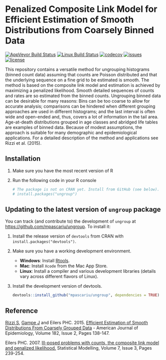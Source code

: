# Penalized Composite Link Model for Efficient Estimation of Smooth Distributions from Coarsely Binned Data
[![AppVeyor Build Status](https://ci.appveyor.com/api/projects/status/github/mpascariu/ungroup?branch=master&svg=true)](https://ci.appveyor.com/project/mpascariu/ungroup)
[![Linux Build Status](https://travis-ci.org/mpascariu/ungroup.svg?branch=master)](https://travis-ci.org/mpascariu/ungroup)
[![codecov](https://codecov.io/github/mpascariu/ungroup/branch/master/graphs/badge.svg)](https://codecov.io/github/mpascariu/ungroup)
[![issues](https://img.shields.io/github/issues-raw/mpascariu/ungroup.svg)](https://github.com/mpascariu/ungroup/issues)
[![license](https://img.shields.io/badge/License-GPL%20v3-blue.svg)](https://github.com/mpascariu/ungroup/blob/master/LICENSE)

This repository contains a versatile method for ungrouping histograms (binned count data) assuming that counts are Poisson distributed and that the underlying sequence on a fine grid to be estimated is smooth. The method is based on the composite link model and estimation is achieved by maximizing a penalized likelihood. Smooth detailed sequences of counts and rates are so estimated from the binned counts. Ungrouping binned data can be desirable for many reasons: Bins can be too coarse to allow for accurate analysis; comparisons can be hindered when different grouping approaches are used in different histograms; and the last interval is often wide and open-ended and, thus, covers a lot of information in the tail area. Age-at-death distributions grouped in age classes and abridged life tables are examples of binned data. Because of modest assumptions, the approach is suitable for many demographic and epidemiological applications. For a detailed description of the method and applications see Rizzi et al. (2015).

## Installation

1. Make sure you have the most recent version of R
2. Run the following code in your R console 

   ```R
   # The package is not on CRAN yet. Install from GitHub (see below). 
   # install.packages("ungroup")
   ```

## Updating to the latest version of `ungroup` package

You can track (and contribute to) the development of `ungroup` at https://github.com/mpascariu/ungroup. To install it:

1. Install the release version of `devtools` from CRAN with `install.packages("devtools")`.

2. Make sure you have a working development environment.
    * **Windows**: Install [Rtools](https://cran.r-project.org/bin/windows/Rtools/).
    * **Mac**: Install `Xcode` from the Mac App Store.
    * **Linux**: Install a compiler and various development libraries (details vary across different flavors of Linux).

3. Install the development version of devtools.

   ```R
   devtools::install_github("mpascariu/ungroup", dependencies = TRUE)
   ```

## Reference
[Rizzi S](http://findresearcher.sdu.dk:8080/portal/en/person/srizzi), [Gampe J](http://www.demogr.mpg.de/en/institute/staff_directory_1899/jutta_gampe_655.htm) and Eilers PHC. 2015. [Efficient Estimation of Smooth Distributions From Coarsely Grouped Data](https://doi.org/10.1093/aje/kwv020) - American Journal of Epidemiology, Volume 182, Issue 2, Pages 138-147.

Eilers PHC. 2007. [Ill-posed problems with counts, the composite link model and penalized likelihood.](https://doi.org/10.1177/1471082X0700700302) Statistical Modelling, Volume 7, Issue 3, Pages 239-254.







